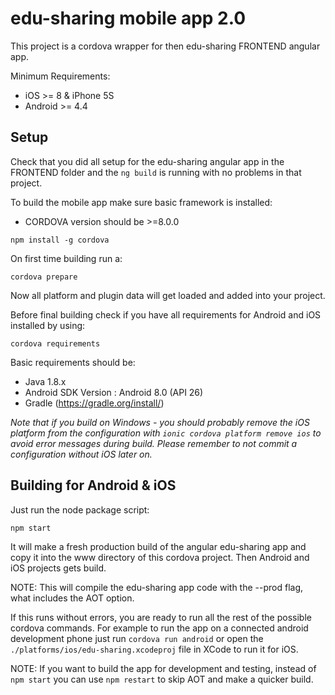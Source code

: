 # edu-sharing mobile app 2.0

This project is a cordova wrapper for then edu-sharing FRONTEND angular app.

Minimum Requirements:
* iOS >= 8 & iPhone 5S
* Android >= 4.4

## Setup

Check that you did all setup for the edu-sharing angular app in the FRONTEND folder and the `ng build` is running with no problems in that project.  

To build the mobile app make sure basic framework is installed:

* CORDOVA version should be >=8.0.0

`npm install -g cordova`

On first time building run a:

`cordova prepare`

Now all platform and plugin data will get loaded and added into your project.

Before final building check if you have all requirements for Android and iOS installed by using:

`cordova requirements`

Basic requirements should be:
* Java 1.8.x
* Android SDK Version : Android 8.0 (API 26)
* Gradle  (https://gradle.org/install/)

_Note that if you build on Windows - you should probably remove the iOS platform from the configuration with `ionic cordova platform remove ios` to avoid error messages during build. Please remember to not commit a configuration without iOS later on._

## Building for Android & iOS

Just run the node package script:

`npm start`

It will make a fresh production build of the angular edu-sharing app and copy it into the www directory of this cordova project. Then Android and iOS projects gets build.

NOTE: This will compile the edu-sharing app code with the --prod flag, what includes the AOT option.

If this runs without errors, you are ready to run all the rest of the possible cordova commands. For example to run the app on a connected android development phone just run `cordova run android` or open the `./platforms/ios/edu-sharing.xcodeproj` file in XCode to run it for iOS.

NOTE: If you want to build the app for development and testing, instead of `npm start` you can use `npm restart` to skip AOT and make a quicker build.
